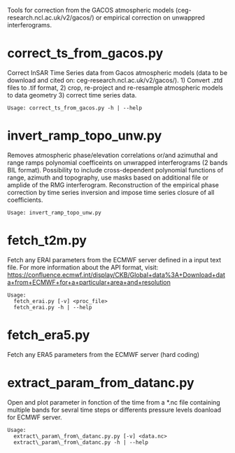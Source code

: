 Tools for correction from the GACOS atmospheric models (ceg-research.ncl.ac.uk/v2/gacos/) or empirical correction on unwappred interferograms.

correct\_ts\_from\_gacos.py
============
Correct InSAR Time Series data from Gacos atmospheric models (data to be download and cited on: ceg-research.ncl.ac.uk/v2/gacos/). 1) Convert .ztd files to .tif format, 2) crop, re-project and re-resample atmospheric models to data geometry 3) correct time series data.

```
Usage: correct_ts_from_gacos.py -h | --help
```

invert\_ramp\_topo\_unw.py
============
Removes atmospheric phase/elevation correlations or/and azimuthal and range ramps polynomial coefficeints on unwrapped interferograms (2 bands BIL format). Possibility to include cross-dependent polynomial functions of range, azimuth and topography, use masks based on additional file or amplide of the RMG interferogram. Reconstruction of the empirical phase correction by time series inversion and impose time series closure of all coefficients.

```
Usage: invert_ramp_topo_unw.py
```

fetch\_t2m.py
============
Fetch any ERAI parameters from the ECMWF server defined in a input text file. For more information about the API format, visit: https://confluence.ecmwf.int/display/CKB/Global+data%3A+Download+data+from+ECMWF+for+a+particular+area+and+resolution 

```
Usage:
  fetch_erai.py [-v] <proc_file>
  fetch_erai.py -h | --help
```

fetch\_era5.py
============
Fetch any ERA5 parameters from the ECMWF server (hard coding)

extract\_param\_from\_datanc.py
============
Open and plot parameter in fonction of the time from a \*.nc file containing multiple bands for sevral time steps or differents pressure levels doanload for ECMWF server. 

```
Usage:
  extract\_param\_from\_datanc.py.py [-v] <data.nc>
  extract\_param\_from\_datanc.py -h | --help
```



